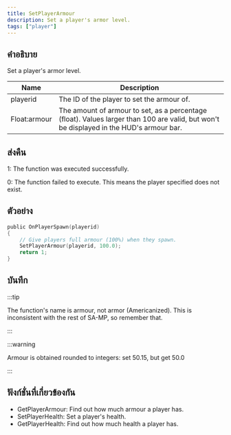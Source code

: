 ```yaml
---
title: SetPlayerArmour
description: Set a player's armor level.
tags: ["player"]
---
```


## คำอธิบาย

Set a player's armor level.

| Name         | Description                                                                                                                             |
| ------------ | --------------------------------------------------------------------------------------------------------------------------------------- |
| playerid     | The ID of the player to set the armour of.                                                                                              |
| Float:armour | The amount of armour to set, as a percentage (float). Values larger than 100 are valid, but won't be displayed in the HUD's armour bar. |

## ส่งคืน

1: The function was executed successfully.

0: The function failed to execute. This means the player specified does not exist.

## ตัวอย่าง

```c
public OnPlayerSpawn(playerid)
{
    // Give players full armour (100%) when they spawn.
    SetPlayerArmour(playerid, 100.0);
    return 1;
}
```

## บันทึก

:::tip

The function's name is armour, not armor (Americanized). This is inconsistent with the rest of SA-MP, so remember that.

:::

:::warning

Armour is obtained rounded to integers: set 50.15, but get 50.0

:::

## ฟังก์ชั่นที่เกี่ยวข้องกัน

- GetPlayerArmour: Find out how much armour a player has.
- SetPlayerHealth: Set a player's health.
- GetPlayerHealth: Find out how much health a player has.
